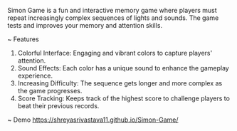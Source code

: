 Simon Game is a fun and interactive memory game where players must repeat increasingly complex sequences of lights and sounds. The game tests and improves your memory and attention skills.

~ Features
1. Colorful Interface: Engaging and vibrant colors to capture players' attention.
2. Sound Effects: Each color has a unique sound to enhance the gameplay experience.
3. Increasing Difficulty: The sequence gets longer and more complex as the game progresses.
4. Score Tracking: Keeps track of the highest score to challenge players to beat their previous records.

~ Demo
https://shreyasrivastava11.github.io/Simon-Game/
